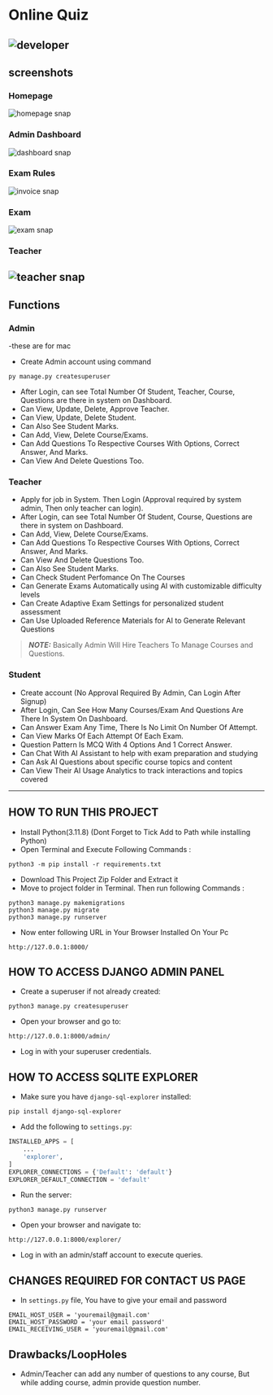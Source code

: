 # Online Quiz
![developer]()
---
## screenshots
### Homepage
![homepage snap]()
### Admin Dashboard
![dashboard snap]()
### Exam Rules
![invoice snap]()
### Exam
![exam snap]()
### Teacher
![teacher snap]()
---
## Functions
### Admin
-these are for mac
- Create Admin account using command
```
py manage.py createsuperuser
```
- After Login, can see Total Number Of Student, Teacher, Course, Questions are there in system on Dashboard.
- Can View, Update, Delete, Approve Teacher.
- Can View, Update, Delete Student.
- Can Also See Student Marks.
- Can Add, View, Delete Course/Exams.
- Can Add Questions To Respective Courses With Options, Correct Answer, And Marks.
- Can View And Delete Questions Too.

### Teacher
- Apply for job in System. Then Login (Approval required by system admin, Then only teacher can login).
- After Login, can see Total Number Of Student, Course, Questions are there in system on Dashboard.
- Can Add, View, Delete Course/Exams.
- Can Add Questions To Respective Courses With Options, Correct Answer, And Marks.
- Can View And Delete Questions Too.
- Can Also See Student Marks.
- Can Check Student Perfomance On The Courses
- Can Generate Exams Automatically using AI with customizable difficulty levels
- Can Create Adaptive Exam Settings for personalized student assessment
- Can Use Uploaded Reference Materials for AI to Generate Relevant Questions
> **_NOTE:_**  Basically Admin Will Hire Teachers To Manage Courses and Questions.

### Student
- Create account (No Approval Required By Admin, Can Login After Signup)
- After Login, Can See How Many Courses/Exam And Questions Are There In System On Dashboard.
- Can Answer Exam Any Time, There Is No Limit On Number Of Attempt.
- Can View Marks Of Each Attempt Of Each Exam.
- Question Pattern Is MCQ With 4 Options And 1 Correct Answer.
- Can Chat With AI Assistant to help with exam preparation and studying
- Can Ask AI Questions about specific course topics and content
- Can View Their AI Usage Analytics to track interactions and topics covered
---

## HOW TO RUN THIS PROJECT
- Install Python(3.11.8) (Dont Forget to Tick Add to Path while installing Python)
- Open Terminal and Execute Following Commands :
```
python3 -m pip install -r requirements.txt
```
- Download This Project Zip Folder and Extract it
- Move to project folder in Terminal. Then run following Commands :
```
python3 manage.py makemigrations
python3 manage.py migrate
python3 manage.py runserver
```
- Now enter following URL in Your Browser Installed On Your Pc
```
http://127.0.0.1:8000/
```

## HOW TO ACCESS DJANGO ADMIN PANEL
- Create a superuser if not already created:
```
python3 manage.py createsuperuser
```
- Open your browser and go to:
```
http://127.0.0.1:8000/admin/
```
- Log in with your superuser credentials.

## HOW TO ACCESS SQLITE EXPLORER
- Make sure you have `django-sql-explorer` installed:
```
pip install django-sql-explorer
```
- Add the following to `settings.py`:
```python
INSTALLED_APPS = [
    ...
    'explorer',
]
EXPLORER_CONNECTIONS = {'Default': 'default'}
EXPLORER_DEFAULT_CONNECTION = 'default'
```
- Run the server:
```
python3 manage.py runserver
```
- Open your browser and navigate to:
```
http://127.0.0.1:8000/explorer/
```
- Log in with an admin/staff account to execute queries.

## CHANGES REQUIRED FOR CONTACT US PAGE
- In `settings.py` file, You have to give your email and password
```
EMAIL_HOST_USER = 'youremail@gmail.com'
EMAIL_HOST_PASSWORD = 'your email password'
EMAIL_RECEIVING_USER = 'youremail@gmail.com'
```

## Drawbacks/LoopHoles
- Admin/Teacher can add any number of questions to any course, But while adding course, admin provide question number.

